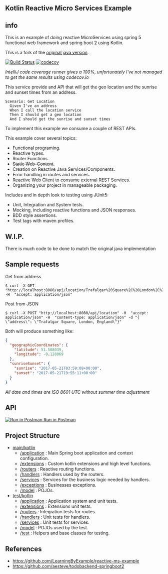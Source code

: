 ## Kotlin Reactive Micro Services Example

## info
This is an example of doing reactive MicroServices using spring 5 functional web framework and spring boot 2 using Kotlin.

This is a fork of the [original java version](https://github.com/LearningByExample/reactive-ms-example).

[![Build Status](https://travis-ci.org/LearningByExample/KotlinReactiveMS.svg?branch=master)](https://travis-ci.org/LearningByExample/KotlinReactiveMS)
[![codecov](https://codecov.io/gh/LearningByExample/KotlinReactiveMS/branch/master/graph/badge.svg)](https://codecov.io/gh/LearningByExample/KotlinReactiveMS)

_IntelliJ code coverage runner gives a 100%, unfortunately I've not managed to get the same results using codecov.io_

This service provide and API that will get the geo location and the sunrise and sunset times from an address.

```Gherkin
Scenario: Get Location
  Given I've an address
  When I call the location service
  Then I should get a geo location
  And I should get the sunrise and sunset times
```
To implement this example we consume a couple of REST APIs.

This example cover several topics: 

- Functional programing.
- Reactive types.
- Router Functions.
- ~~Static Web-Content~~.
- Creation on Reactive Java Services/Components.
- Error handling in routes and services.
- Reactive Web Client to consume external REST Services.
- Organizing your project in manageable packaging.

Includes and in depth look to testing using JUnit5:
- Unit, Integration and System tests.
- Mocking, including reactive functions and JSON responses.
- BDD style assertions.
- Test tags with maven profiles.

## W.I.P.
There is much code to be done to match the original java implementation

## Sample requests

Get from address
```shell
$ curl -X GET "http://localhost:8080/api/location/Trafalgar%20Square%2C%20London%2C%20England" -H  "accept: application/json"
```

Post from JSON
```shell
$ curl -X POST "http://localhost:8080/api/location" -H  "accept: application/json" -H  "content-type: application/json" -d "{  \"address\": \"Trafalgar Square, London, England\"}"
```

Both will produce something like:
```json
{
  "geographicCoordinates": {
    "latitude": 51.508039,
    "longitude": -0.128069
  },
  "sunriseSunset": {
    "sunrise": "2017-05-21T03:59:08+00:00",
    "sunset": "2017-05-21T19:55:11+00:00"
  }
}
```
_All date and times are ISO 8601 UTC without summer time adjustment_

## API
[![Run in Postman](https://lh4.googleusercontent.com/Dfqo9J42K7-xRvHW3GVpTU7YCa_zpy3kEDSIlKjpd2RAvVlNfZe5pn8Swaa4TgCWNTuOJOAfwWY=s20) Run in Postman](https://app.getpostman.com/run-collection/498aea143dc572212f17)

## Project Structure

- [main/kotlin](/src/main/kotlin/org/learning/by/example/reactive/kotlin/microservices/KotlinReactiveMS)
    - [/application](/src/main/kotlin/org/learning/by/example/reactive/kotlin/microservices/KotlinReactiveMS/application) : Main Spring boot application and context configuration.  
    - [/extensions](/src/main/kotlin/org/learning/by/example/reactive/kotlin/microservices/KotlinReactiveMS/extensions) : Custom kotlin extensions and high level functions.
    - [/routers](/src/main/kotlin/org/learning/by/example/reactive/kotlin/microservices/KotlinReactiveMS/routers) : Reactive routing functions.
    - [/handlers](/src/main/kotlin/org/learning/by/example/reactive/kotlin/microservices/KotlinReactiveMS/handlers) : Handlers used by the routers.
    - [/services](/src/main/kotlin/org/learning/by/example/reactive/kotlin/microservices/KotlinReactiveMS/services) : Services for the business logic needed by handlers.
    - [/exceptions](/src/main/kotlin/org/learning/by/example/reactive/kotlin/microservices/KotlinReactiveMS/exceptions) : Businesses exceptions.
    - [/model](/src/main/kotlin/org/learning/by/example/reactive/kotlin/microservices/KotlinReactiveMS/model) : POJOs.
- [test/kotlin](/src/test/kotlin/org/learning/by/example/reactive/kotlin/microservices/KotlinReactiveMS)
    - [/application](/src/test/kotlin/org/learning/by/example/reactive/kotlin/microservices/KotlinReactiveMS/application) : Application system and unit tests.
    - [/extensions](/src/test/kotlin/org/learning/by/example/reactive/kotlin/microservices/KotlinReactiveMS/extensions) : Extensions unit tests.
    - [/routers](/src/test/kotlin/org/learning/by/example/reactive/kotlin/microservices/KotlinReactiveMS/routers) : Integration tests for routes.
    - [/handlers](/src/test/kotlin/org/learning/by/example/reactive/kotlin/microservices/KotlinReactiveMS/handlers) : Unit tests for handlers.
    - [/services](/src/test/kotlin/org/learning/by/example/reactive/kotlin/microservices/KotlinReactiveMS/services) : Unit tests for services.
    - [/model](/src/test/kotlin/org/learning/by/example/reactive/kotlin/microservices/KotlinReactiveMS/model) : POJOs used by the test.
    - [/test](/src/test/kotlin/org/learning/by/example/reactive/kotlin/microservices/KotlinReactiveMS/test) : Helpers and base classes for testing.


## References
- https://github.com/LearningByExample/reactive-ms-example
- https://github.com/aesteve/todobackend-springboot2